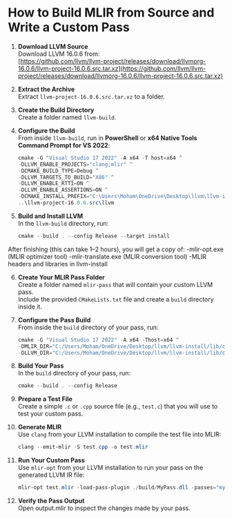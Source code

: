 # How to Build MLIR from Source and Write a Custom Pass

1. **Download LLVM Source**  
   Download LLVM 16.0.6 from:  
   [https://github.com/llvm/llvm-project/releases/download/llvmorg-16.0.6/llvm-project-16.0.6.src.tar.xz](https://github.com/llvm/llvm-project/releases/download/llvmorg-16.0.6/llvm-project-16.0.6.src.tar.xz)

2. **Extract the Archive**  
   Extract `llvm-project-16.0.6.src.tar.xz` to a folder.

3. **Create the Build Directory**  
   Create a folder named `llvm-build`.

4. **Configure the Build**  
   From inside `llvm-build`, run in **PowerShell** or **x64 Native Tools Command Prompt for VS 2022**:  
   ```powershell
   cmake -G "Visual Studio 17 2022" -A x64 -T host=x64 ^
   -DLLVM_ENABLE_PROJECTS="clang;mlir" ^
   -DCMAKE_BUILD_TYPE=Debug ^
   -DLLVM_TARGETS_TO_BUILD="X86" ^
   -DLLVM_ENABLE_RTTI=ON ^
   -DLLVM_ENABLE_ASSERTIONS=ON ^
   -DCMAKE_INSTALL_PREFIX="C:\Users\Moham\OneDrive\Desktop\llvm\llvm-install" ^
   ..\llvm-project-16.0.6.src\llvm


5. **Build and Install LLVM**  
   In the `llvm-build` directory, run:  

   ```powershell
   cmake --build . --config Release --target install

After finishing (this can take 1–2 hours), you will get a copy of:
   -mlir-opt.exe (MLIR optimizer tool)
   -mlir-translate.exe (MLIR conversion tool)
   -MLIR headers and libraries in llvm-install

6. **Create Your MLIR Pass Folder**  
   Create a folder named `mlir-pass` that will contain your custom LLVM pass.  
   Include the provided `CMakeLists.txt` file and create a `build` directory inside it.  

7. **Configure the Pass Build**  
   From inside the `build` directory of your pass, run:  

   ```powershell
   cmake -G "Visual Studio 17 2022" -A x64 -Thost=x64 ^
   -DMLIR_DIR="C:/Users/Moham/OneDrive/Desktop/llvm/llvm-install/lib/cmake/mlir" ^
   -DLLVM_DIR="C:/Users/Moham/OneDrive/Desktop/llvm/llvm-install/lib/cmake/llvm" ^..

8. **Build Your Pass**  
   In the `build` directory of your pass, run:  

   ```powershell
   cmake --build . --config Release

9. **Prepare a Test File**  
   Create a simple `.c` or `.cpp` source file (e.g., `test.c`) that you will use to test your custom pass.  

10. **Generate MLIR**  
    Use `clang` from your LLVM installation to compile the test file into MLIR:  
      
    ```powershell
    clang --emit-mlir -S test.cpp -o test.mlir
    ```
11. **Run Your Custom Pass**  
    Use `mlir-opt` from your LLVM installation to run your pass on the generated LLVM IR file:  

    ```powershell
    mlir-opt test.mlir -load-pass-plugin ./build/MyPass.dll -passes="my-pass" -o output.mlir
    ```
12. **Verify the Pass Output**  
    Open output.mlir to inspect the changes made by your pass.
